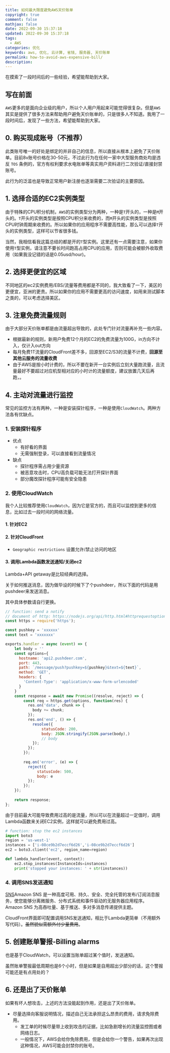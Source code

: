 ```yaml
---
title: 如何最大限度避免AWS天价账单
copyright: true
comment: false
mathjax: false
date: 2022-09-30 15:37:18
updated: 2022-09-30 15:37:18
tags:
  - AWS
categories: 优化
keywords: aws, 优化, 云计算, 省钱, 服务器, 天价账单
permalink: how-to-avoid-aws-expensive-bill/
description:
---
```

在摸索了一段时间后的一些经验，希望能帮助到大家。

<!-- more -->
## 写在前面

`AWS`更多的是面向企业级的用户，所以个人用户用起来可能觉得很复杂。但是`AWS`其实是提供了很多方法来帮助用户避免天价账单的，只是很多人不知道。我用了一段时间后，发现了一些方法，希望能帮助到大家。

## 0. 购买现成账号（不推荐）

此类账号唯一的好处是绑定的并非自己的信息，所以直接从根本上避免了天价账单。目前8v账号价格在30-50元，不过此行为在任何一家中大型服务商处均是违反 `TOS` 条例的，官方有权利要求水电账单等真实用户资料进行二次验证/直接封禁账号。

此行为的泛滥也是导致正常用户新注册也逐渐需要二次验证的主要原因。

## 1. 选择合适的EC2实例类型

由于特殊的CPU积分机制，`AWS`的实例类型分为两种，一种是`T`开头的，一种是`M`开头的。`T`开头的实例类型是按照CPU积分来收费的，而`M`开头的实例类型是按照CPU时钟周期来收费的。所以如果你的应用程序不需要高性能，那么可以选择`T`开头的实例类型，这样可以节省很多钱。

当然，我相信看我这篇总结的都是开的`T`型实例。这里还有一点需要注意，如果你使用`T`型实例，请注意不要长时间跑高占用CPU的应用，否则可能会被额外收取费用（如果我没记错的话是0.05usd/hour)。

## 2. 选择更便宜的区域

不同地区的ec2实例费用/EBS/流量等费用都是不同的，我大致看了一下，美区的更便宜，亚洲的更贵。所以如果你的应用不需要更高的访问速度，如用来测试脚本之类的，可以考虑选择美区。

## 3. 注意免费流量规则

由于大部分天价账单都是由流量超出导致的，此处专门针对流量再补充一些内容。

- 根据最新的规则，新用户免费12个月的EC2的免费流量为100G，in方向不计入，仅计入out方向
- 每月免费1T流量的CloudFront差不多，回源至EC2/S3的流量不计费，**回源至其他云服务的流量收费**
- 由于AWS是按小时计费的，所以不要在新开一台实例后立刻大量跑流量，且流量最好不要超过对应机型相对应的小时计的流量额度，建议放置几天后再跑，。

## 4. 主动对流量进行监控

常见的监控方法有两种，一种是安装探针程序，一种是使用`CloudWatch`。两种方法各有优缺点。

### 1. 安装探针程序

- 优点
  - 有好看的界面
  - 无需强制登录，可以直接看到流量情况
- 缺点
  - 探针程序需占用少量资源
  - 被恶意攻击时，CPU高负载可能无法打开探针界面
  - 部分魔改探针程序可能有安全隐患

### 2. 使用CloudWatch

我个人比较推荐使用`CloudWatch`，因为它是官方的，而且可以监控到更多的信息，比如过去一段时间的网络流量。

#### 1. 针对EC2

#### 2. 针对CloudFront

- `Geographic restrictions` 设置允许/禁止访问的地区

#### 3. 调用Lambda函数发送通知/关闭ec2

Lambda+API getaway是比较经典的选择。

关于如何推送消息，因为做毕设的时候下了个pushdeer，所以下面的代码是用pushdeer来发送消息。

其中具体参数请自行更换。

```js
// function: send a notify
// document of http: https://nodejs.org/api/http.html#httprequestoptions-callback
const https = require('https');

const pushkey = 'xxxxxx'
const text = 'xxxxxxx'

exports.handler = async (event) => {
    let body = ''
    const options={
      hostname: 'api2.pushdeer.com',
      port: 443,
      path: `/message/push?pushkey=${pushkey}&text=${text}`,
      method: 'GET',
      headers: {
        'Content-Type': 'application/x-www-form-urlencoded'
      }
    }
    const response = await new Promise((resolve, reject) => {
        const req = https.get(options, function(res) {
          res.on('data', chunk => {
            body += chunk;
          });
          res.on('end', () => {
            resolve({
                statusCode: 200,
                body: JSON.stringify(JSON.parse(body),)
                // body
            });
          });
        });
        
        req.on('error', (e) => {
          reject({
              statusCode: 500,
              body: e
          });
        });
    });
    
    return response;
};
```

由于目前最大可能导致费用过高的是流量，所以可以在流量超过一定值时，调用Lambda函数来关闭EC2实例，这样就可以避免费用过高。

```python
# function: stop the ec2 instances
import boto3
region = 'us-west-1'
instances = ['i-08ce9b2d7eccf6d26','i-08ce9b2d7eccf6d26']
ec2 = boto3.client('ec2', region_name=region)

def lambda_handler(event, context):
    ec2.stop_instances(InstanceIds=instances)
    print('stopped your instances: ' + str(instances))
```

### 4. 调用SNS发送通知

[SNS](https://aws.amazon.com/sns/)Amazon SNS 是一种高度可用、持久、安全、完全托管的发布/订阅消息服务，使您能够分离微服务、分布式系统和事件驱动的无服务器应用程序。 Amazon SNS 为高吞吐量、基于推送、多对多消息传递提供主题。

CloudFront界面即可配置调用SNS发送通知，相比于Lambda更简单（不用额外写代码）。~~虽然貌似需额外付少量费用~~。

## 5. 创建账单警报-Billing alarms

也是基于CloudWatch，可以设置当账单超过某个值时，发送通知。

虽然账单警报最低周期也是6个小时，但是如果是自用超出少部分的话，这个警报可能还是有点用处的？

## 6. 还是出了天价账单

如果有坏人想攻击，上述的方法没能起到作用，还是出了天价账单。

- 尽量选择向客服说明情况，描述自己无法承担这么昂贵的费用，请求免除费用。
  - 发工单的时候尽量带上收到攻击的证据，比如急剧增长的流量监控图或者网络日志。
  - 一般情况下，AWS会给你免除费用，但是会给你一个警告，如果再次出现这种情况，AWS可能会封禁你的账号。
  